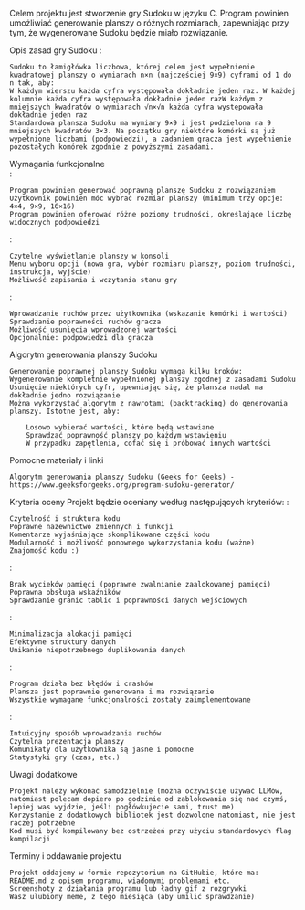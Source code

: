 Celem projektu jest stworzenie gry Sudoku w języku C. Program powinien umożliwiać generowanie planszy o różnych rozmiarach, zapewniając przy tym, że wygenerowane Sudoku będzie miało rozwiązanie.  

Opis zasad gry Sudoku
:

    Sudoku to łamigłówka liczbowa, której celem jest wypełnienie kwadratowej planszy o wymiarach n×n (najczęściej 9×9) cyframi od 1 do n tak, aby:
    W każdym wierszu każda cyfra występowała dokładnie jeden raz. W każdej kolumnie każda cyfra występowała dokładnie jeden razW każdym z mniejszych kwadratów o wymiarach √n×√n każda cyfra występowała dokładnie jeden raz
    Standardowa plansza Sudoku ma wymiary 9×9 i jest podzielona na 9 mniejszych kwadratów 3×3. Na początku gry niektóre komórki są już wypełnione liczbami (podpowiedzi), a zadaniem gracza jest wypełnienie pozostałych komórek zgodnie z powyższymi zasadami.
    

Wymagania funkcjonalne  
:

    Program powinien generować poprawną planszę Sudoku z rozwiązaniem
    Użytkownik powinien móc wybrać rozmiar planszy (minimum trzy opcje: 4×4, 9×9, 16×16)
    Program powinien oferować różne poziomy trudności, określające liczbę widocznych podpowiedzi

:

    Czytelne wyświetlanie planszy w konsoli
    Menu wyboru opcji (nowa gra, wybór rozmiaru planszy, poziom trudności, instrukcja, wyjście)
    Możliwość zapisania i wczytania stanu gry

:

    Wprowadzanie ruchów przez użytkownika (wskazanie komórki i wartości)
    Sprawdzanie poprawności ruchów gracza
    Możliwość usunięcia wprowadzonej wartości
    Opcjonalnie: podpowiedzi dla gracza

Algorytm generowania planszy Sudoku  

    Generowanie poprawnej planszy Sudoku wymaga kilku kroków:
    Wygenerowanie kompletnie wypełnionej planszy zgodnej z zasadami Sudoku
    Usunięcie niektórych cyfr, upewniając się, że plansza nadal ma dokładnie jedno rozwiązanie
    Można wykorzystać algorytm z nawrotami (backtracking) do generowania planszy. Istotne jest, aby:

        Losowo wybierać wartości, które będą wstawiane
        Sprawdzać poprawność planszy po każdym wstawieniu
        W przypadku zapętlenia, cofać się i próbować innych wartości

Pomocne materiały i linki

    Algorytm generowania planszy Sudoku (Geeks for Geeks) - https://www.geeksforgeeks.org/program-sudoku-generator/

Kryteria oceny
Projekt będzie oceniany według następujących kryteriów:
:

    Czytelność i struktura kodu
    Poprawne nazewnictwo zmiennych i funkcji
    Komentarze wyjaśniające skomplikowane części kodu
    Modularność i możliwość ponownego wykorzystania kodu (ważne)
    Znajomość kodu :)

:

    Brak wycieków pamięci (poprawne zwalnianie zaalokowanej pamięci)
    Poprawna obsługa wskaźników
    Sprawdzanie granic tablic i poprawności danych wejściowych

:

    Minimalizacja alokacji pamięci
    Efektywne struktury danych
    Unikanie niepotrzebnego duplikowania danych

:

    Program działa bez błędów i crashów
    Plansza jest poprawnie generowana i ma rozwiązanie
    Wszystkie wymagane funkcjonalności zostały zaimplementowane

:

    Intuicyjny sposób wprowadzania ruchów
    Czytelna prezentacja planszy
    Komunikaty dla użytkownika są jasne i pomocne
    Statystyki gry (czas, etc.)

Uwagi dodatkowe

    Projekt należy wykonać samodzielnie (można oczywiście używać LLMów, natomiast polecam dopiero po godzinie od zablokowania się nad czymś, lepiej was wyjdzie, jeśli pogłówkujecie sami, trust me)
    Korzystanie z dodatkowych bibliotek jest dozwolone natomiast, nie jest raczej potrzebne
    Kod musi być kompilowany bez ostrzeżeń przy użyciu standardowych flag kompilacji

Terminy i oddawanie projektu

    Projekt oddajemy w formie repozytorium na GitHubie, które ma:
    README.md z opisem programu, wiadomymi problemami etc.
    Screenshoty z działania programu lub ładny gif z rozgrywki
    Wasz ulubiony meme, z tego miesiąca (aby umilić sprawdzanie)